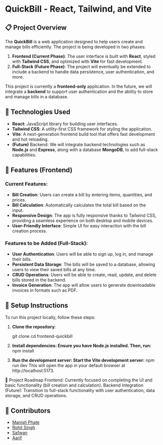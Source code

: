 # QuickBill - React, Tailwind, and Vite

## 📋 Project Overview

The **QuickBill** is a web application designed to help users create and manage bills efficiently. The project is being developed in two phases:
1. **Frontend (Current Phase)**: The user interface is built with **React**, styled with **Tailwind CSS**, and optimized with **Vite** for fast development.
2. **Full-Stack (Future Phase)**: The project will eventually be extended to include a backend to handle data persistence, user authentication, and more.

This project is currently a **frontend-only** application. In the future, we will integrate a **backend** to support user authentication and the ability to store and manage bills in a database.

## 🚀 Technologies Used

- **React**: JavaScript library for building user interfaces.
- **Tailwind CSS**: A utility-first CSS framework for styling the application.
- **Vite**: A next-generation frontend build tool that offers fast development and hot reloading.
- **(Future)** Backend: We will integrate backend technologies such as **Node.js** and **Express**, along with a database **MongoDB**, to add full-stack capabilities.

## 🧩 Features (Frontend)

### Current Features:
- **Bill Creation**: Users can create a bill by entering items, quantities, and prices.
- **Bill Calculation**: Automatically calculates the total bill based on the input.
- **Responsive Design**: The app is fully responsive thanks to Tailwind CSS, providing a seamless experience on both desktop and mobile devices.
- **User-Friendly Interface**: Simple UI for easy interaction with the bill creation process.

### Features to be Added (Full-Stack):
- **User Authentication**: Users will be able to sign up, log in, and manage their bills.
- **Persistent Data Storage**: The bills will be saved to a database, allowing users to view their saved bills at any time.
- **CRUD Operations**: Users will be able to create, read, update, and delete bills stored in the backend.
- **Invoice Generation**: The app will allow users to generate downloadable invoices in formats such as PDF.

## 🔧 Setup Instructions

To run this project locally, follow these steps:

1. **Clone the repository**:

   git clone <repository-url>
   cd frontend-quickbill

2. **Install dependencies: Ensure you have Node.js installed. Then, run:**
    npm install

3. **Run the development server: Start the Vite development server:**
    npm run dev
This will open the app in your default browser at http://localhost:5173.


📅 Project Roadmap
Frontend: Currently focused on completing the UI and basic functionality (bill creation and calculation).
Backend Integration (Future): Transition to full-stack functionality with user authentication, data storage, and CRUD operations.


## 🤝 Contributors

- [Manish Phate](https://github.com/manishphate)
- [Rohit Singh](https://github.com/ThakurRohitSingh)
- [Safwan]()
- [Aarif]()

